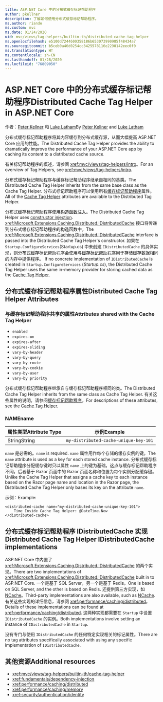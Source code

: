 ```yaml
---
title: ASP.NET Core 中的分布式缓存标记帮助程序
author: pkellner
description: 了解如何使用分布式缓存标记帮助程序。
ms.author: riande
ms.custom: mvc
ms.date: 01/24/2020
uid: mvc/views/tag-helpers/builtin-th/distributed-cache-tag-helper
ms.openlocfilehash: e5100d7244600358186b653073990985f48434a7
ms.sourcegitcommit: b5ceb0a46d0254cc3425578116e2290142eec0f0
ms.translationtype: HT
ms.contentlocale: zh-CN
ms.lasthandoff: 01/28/2020
ms.locfileid: "76809050"
---
```

# <a name="distributed-cache-tag-helper-in-aspnet-core"></a><span data-ttu-id="cb516-103">ASP.NET Core 中的分布式缓存标记帮助程序</span><span class="sxs-lookup"><span data-stu-id="cb516-103">Distributed Cache Tag Helper in ASP.NET Core</span></span>

<span data-ttu-id="cb516-104">作者：[Peter Kellner](https://peterkellner.net) 和 [Luke Latham](https://github.com/guardrex)</span><span class="sxs-lookup"><span data-stu-id="cb516-104">By [Peter Kellner](https://peterkellner.net) and [Luke Latham](https://github.com/guardrex)</span></span>

<span data-ttu-id="cb516-105">分布式缓存标记帮助程序将其内容缓存到分布式缓存源，从而大幅提高 ASP.NET Core 应用的性能。</span><span class="sxs-lookup"><span data-stu-id="cb516-105">The Distributed Cache Tag Helper provides the ability to dramatically improve the performance of your ASP.NET Core app by caching its content to a distributed cache source.</span></span>

<span data-ttu-id="cb516-106">有关标记帮助程序的概述，请参阅 <xref:mvc/views/tag-helpers/intro>。</span><span class="sxs-lookup"><span data-stu-id="cb516-106">For an overview of Tag Helpers, see <xref:mvc/views/tag-helpers/intro>.</span></span>

<span data-ttu-id="cb516-107">分布式缓存标记帮助程序与缓存标记帮助程序继承自相同的基类。</span><span class="sxs-lookup"><span data-stu-id="cb516-107">The Distributed Cache Tag Helper inherits from the same base class as the Cache Tag Helper.</span></span> <span data-ttu-id="cb516-108">分布式标记帮助程序可以使用所有[缓存标记帮助程序](xref:mvc/views/tag-helpers/builtin-th/cache-tag-helper)属性。</span><span class="sxs-lookup"><span data-stu-id="cb516-108">All of the [Cache Tag Helper](xref:mvc/views/tag-helpers/builtin-th/cache-tag-helper) attributes are available to the Distributed Tag Helper.</span></span>

<span data-ttu-id="cb516-109">分布式缓存标记帮助程序使用[构造函数注入](xref:fundamentals/dependency-injection#constructor-injection-behavior)。</span><span class="sxs-lookup"><span data-stu-id="cb516-109">The Distributed Cache Tag Helper uses [constructor injection](xref:fundamentals/dependency-injection#constructor-injection-behavior).</span></span> <span data-ttu-id="cb516-110"><xref:Microsoft.Extensions.Caching.Distributed.IDistributedCache> 接口将传递到分布式缓存标记帮助程序的构造函数中。</span><span class="sxs-lookup"><span data-stu-id="cb516-110">The <xref:Microsoft.Extensions.Caching.Distributed.IDistributedCache> interface is passed into the Distributed Cache Tag Helper's constructor.</span></span> <span data-ttu-id="cb516-111">如果在 `Startup.ConfigureServices`(Startup.cs) 中未创建 `IDistributedCache` 的具体实现，则分布式缓存标记帮助程序会使用与[缓存标记帮助程序](xref:mvc/views/tag-helpers/builtin-th/cache-tag-helper)用于存储缓存数据相同的内存中提供程序。 </span><span class="sxs-lookup"><span data-stu-id="cb516-111">If no concrete implementation of `IDistributedCache` is created in `Startup.ConfigureServices` (*Startup.cs*), the Distributed Cache Tag Helper uses the same in-memory provider for storing cached data as the [Cache Tag Helper](xref:mvc/views/tag-helpers/builtin-th/cache-tag-helper).</span></span>

## <a name="distributed-cache-tag-helper-attributes"></a><span data-ttu-id="cb516-112">分布式缓存标记帮助程序属性</span><span class="sxs-lookup"><span data-stu-id="cb516-112">Distributed Cache Tag Helper Attributes</span></span>

### <a name="attributes-shared-with-the-cache-tag-helper"></a><span data-ttu-id="cb516-113">与缓存标记帮助程序共享的属性</span><span class="sxs-lookup"><span data-stu-id="cb516-113">Attributes shared with the Cache Tag Helper</span></span>

* `enabled`
* `expires-on`
* `expires-after`
* `expires-sliding`
* `vary-by-header`
* `vary-by-query`
* `vary-by-route`
* `vary-by-cookie`
* `vary-by-user`
* `vary-by priority`

<span data-ttu-id="cb516-114">分布式缓存标记帮助程序继承自与缓存标记帮助程序相同的类。</span><span class="sxs-lookup"><span data-stu-id="cb516-114">The Distributed Cache Tag Helper inherits from the same class as Cache Tag Helper.</span></span> <span data-ttu-id="cb516-115">有关这些属性的说明，请参阅[缓存标记帮助程序](xref:mvc/views/tag-helpers/builtin-th/cache-tag-helper)。</span><span class="sxs-lookup"><span data-stu-id="cb516-115">For descriptions of these attributes, see the [Cache Tag Helper](xref:mvc/views/tag-helpers/builtin-th/cache-tag-helper).</span></span>

### <a name="name"></a><span data-ttu-id="cb516-116">NAME</span><span class="sxs-lookup"><span data-stu-id="cb516-116">name</span></span>

| <span data-ttu-id="cb516-117">属性类型</span><span class="sxs-lookup"><span data-stu-id="cb516-117">Attribute Type</span></span> | <span data-ttu-id="cb516-118">示例</span><span class="sxs-lookup"><span data-stu-id="cb516-118">Example</span></span>                               |
| -------------- | ------------------------------------- |
| <span data-ttu-id="cb516-119">String</span><span class="sxs-lookup"><span data-stu-id="cb516-119">String</span></span>         | `my-distributed-cache-unique-key-101` |

<span data-ttu-id="cb516-120">`name` 是必需的。</span><span class="sxs-lookup"><span data-stu-id="cb516-120">`name` is required.</span></span> <span data-ttu-id="cb516-121">`name` 属性用作每个存储的缓存实例的键。</span><span class="sxs-lookup"><span data-stu-id="cb516-121">The `name` attribute is used as a key for each stored cache instance.</span></span> <span data-ttu-id="cb516-122">分布式缓存标记帮助程序分配缓存键时只以属性 `name` 上的键为基础，这点与缓存标记帮助程序不同，后者基于 Razor 页面中的 Razor 页面名称和位置为每个实例分配缓存键。</span><span class="sxs-lookup"><span data-stu-id="cb516-122">Unlike the Cache Tag Helper that assigns a cache key to each instance based on the Razor page name and location in the Razor page, the Distributed Cache Tag Helper only bases its key on the attribute `name`.</span></span>

<span data-ttu-id="cb516-123">示例：</span><span class="sxs-lookup"><span data-stu-id="cb516-123">Example:</span></span>

```cshtml
<distributed-cache name="my-distributed-cache-unique-key-101">
    Time Inside Cache Tag Helper: @DateTime.Now
</distributed-cache>
```

## <a name="distributed-cache-tag-helper-idistributedcache-implementations"></a><span data-ttu-id="cb516-124">分布式缓存标记帮助程序 IDistributedCache 实现</span><span class="sxs-lookup"><span data-stu-id="cb516-124">Distributed Cache Tag Helper IDistributedCache implementations</span></span>

<span data-ttu-id="cb516-125">ASP.NET Core 中内置了 <xref:Microsoft.Extensions.Caching.Distributed.IDistributedCache> 的两个实现。</span><span class="sxs-lookup"><span data-stu-id="cb516-125">There are two implementations of <xref:Microsoft.Extensions.Caching.Distributed.IDistributedCache> built in to ASP.NET Core.</span></span> <span data-ttu-id="cb516-126">一个是基于 SQL Server，另一个是基于 Redis。</span><span class="sxs-lookup"><span data-stu-id="cb516-126">One is based on SQL Server, and the other is based on Redis.</span></span> <span data-ttu-id="cb516-127">还提供第三方实现，如 [NCache](http://www.alachisoft.com/ncache/aspnet-core-idistributedcache-ncache.html)。</span><span class="sxs-lookup"><span data-stu-id="cb516-127">Third-party implementations are also available, such as [NCache](http://www.alachisoft.com/ncache/aspnet-core-idistributedcache-ncache.html).</span></span> <span data-ttu-id="cb516-128">有关这些实现的详细信息，请参阅 <xref:performance/caching/distributed>。</span><span class="sxs-lookup"><span data-stu-id="cb516-128">Details of these implementations can be found at <xref:performance/caching/distributed>.</span></span> <span data-ttu-id="cb516-129">这两种实现都需要在 `Startup` 中设置 `IDistributedCache` 的实例。</span><span class="sxs-lookup"><span data-stu-id="cb516-129">Both implementations involve setting an instance of `IDistributedCache` in `Startup`.</span></span>

<span data-ttu-id="cb516-130">没有专门与使用 `IDistributedCache` 的任何特定实现相关的标记属性。</span><span class="sxs-lookup"><span data-stu-id="cb516-130">There are no tag attributes specifically associated with using any specific implementation of `IDistributedCache`.</span></span>

## <a name="additional-resources"></a><span data-ttu-id="cb516-131">其他资源</span><span class="sxs-lookup"><span data-stu-id="cb516-131">Additional resources</span></span>

* <xref:mvc/views/tag-helpers/builtin-th/cache-tag-helper>
* <xref:fundamentals/dependency-injection>
* <xref:performance/caching/distributed>
* <xref:performance/caching/memory>
* <xref:security/authentication/identity>

